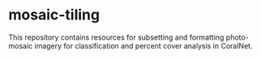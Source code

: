 # mosaic-tiling

This repository contains resources for subsetting and formatting photo-mosaic imagery for classification and percent cover analysis in CoralNet.
